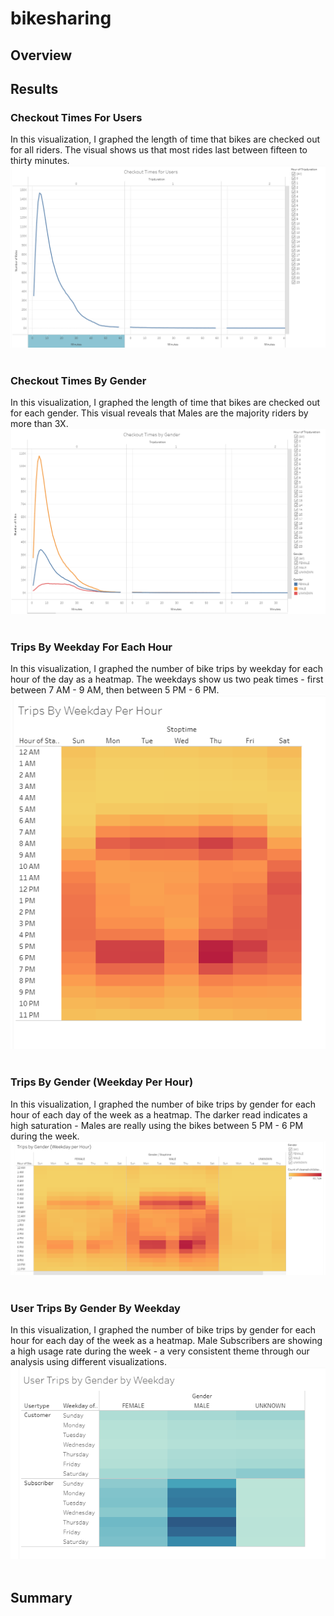 # bikesharing

## Overview

## Results

### Checkout Times For Users<br>
In this visualization, I graphed the length of time that bikes are checked out for all riders. The visual shows us that most rides last between fifteen to thirty minutes.<br>
![checkout_times_for_users](checkout_times_for_users.png)<br><br>

### Checkout Times By Gender<br>
In this visualization, I graphed the length of time that bikes are checked out for each gender.  This visual reveals that Males are the majority riders by more than 3X.<br>
![checkout_times_by_gender](checkout_times_by_gender.png)<br><br>

### Trips By Weekday For Each Hour<br>
In this visualization, I graphed the number of bike trips by weekday for each hour of the day as a heatmap.  The weekdays show us two peak times - first between 7 AM - 9 AM, then between 5 PM - 6 PM.<br>
![trips_by_weekday_per_hour](trips_by_weekday_per_hour.png)<br><br>

### Trips By Gender (Weekday Per Hour)<br>
In this visualization, I graphed the number of bike trips by gender for each hour of each day of the week as a heatmap.  The darker read indicates a high saturation - Males are really using the bikes between 5 PM - 6 PM during the week.<br>
![trips_by_gender_weekday_per_hour](trips_by_gender_weekday_per_hour.png)<br><br>

### User Trips By Gender By Weekday<br>
In this visualization, I graphed the number of bike trips by gender for each hour for each day of the week as a heatmap.  Male Subscribers are showing a high usage rate during the week - a very consistent theme through our analysis using different visualizations.<br>
![user_trips_by_gender_by_weekday](user_trips_by_gender_by_weekday.png)<br><br>

## Summary
